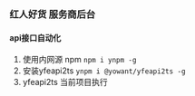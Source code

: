 ### 红人好货 服务商后台

#### api接口自动化

1. 使用内网源 npm `npm i ynpm -g`
2. 安装yfeapi2ts `ynpm i @yowant/yfeapi2ts -g`
3. yfeapi2ts 当前项目执行